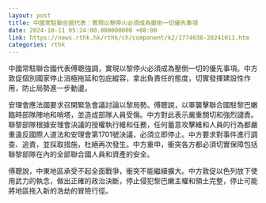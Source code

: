 ```yaml
---
layout: post
title: 中國常駐聯合國代表：實現以黎停火必須成為壓倒一切優先事項
date: 2024-10-11 05:24:00.000000000 +08:00
link: https://news.rthk.hk/rthk/ch/component/k2/1774038-20241011.htm
categories: rthk
---
```


中國常駐聯合國代表傅聰強調，實現以黎停火必須成為壓倒一切的優先事項。中方敦促個別國家停止消極拖延和包庇縱容，拿出負責任的態度，切實發揮建設性作用，防止局勢進一步動盪。

安理會應法國要求召開緊急會議討論以黎局勢。傅聰說，以軍襲擊聯合國駐黎巴嫩臨時部隊陣地和哨塔，並造成部隊人員受傷。中方對此表示嚴重關切和強烈譴責。聯黎部隊根據安理會決議的授權執行維和任務，任何蓄意攻擊維和人員的行為都嚴重違反國際人道法和安理會第1701號決議，必須立即停止。中方要求對事件進行調查、追責，並採取措施，杜絕再次發生。中方重申，衝突各方都必須切實保障包括聯黎部隊在內的全部聯合國人員和資產的安全。

傅聰說，中東地區承受不起全面戰爭，衝突不能繼續擴大。中方敦促以色列放下使用武力的執念，做出正確的政治決斷，停止侵犯黎巴嫩主權和領土完整，停止可能將地區拖入新的浩劫的冒險行徑。
